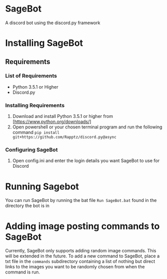 # SageBot
A discord bot using the discord.py framework

# Installing SageBot
## Requirements
### List of Requirements
- Python 3.5.1 or Higher
- Discord.py
### Installing Requirements
1. Download and install Python 3.5.1 or higher from [https://www.python.org/downloads/]
2. Open powershell or your chosen terminal program and run the following command `pip install git+https://github.com/Rapptz/discord.py@async`
### Configuring SageBot
1. Open config.ini and enter the login details you want SageBot to use for Discord

# Running Sagebot
You can run SageBot by running the bat file `Run SageBot.bat` found in the directory the bot is in

# Adding image posting commands to SageBot
Currently, SageBot only supports adding random image commands.
This will be extended in the future.
To add a new command to SageBot, place a txt file in the `commands` subdirectory containing a list of nothing but direct links to the images you want to be randomly chosen from when the command is run.

 
